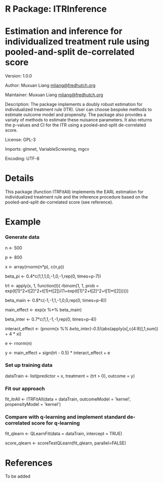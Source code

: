 # R Package: ITRInference
# Estimation and inference for individualized treatment rule using pooled-and-split de-correlated score

Version: 1.0.0

Author: Muxuan Liang <mliang@fredhutch.org>

Maintainer: Muxuan Liang <mliang@fredhutch.org>

Description: The package implements a doubly robust estimation for individualized treatment rule (ITR). User can choose bespoke methods to estimate outcome model and propensity. The package also provides a variaty of methods to estimate these nuisance parameters. It also returns the p-values and CI for the ITR using a pooled-and-split de-correlated score.

License: GPL-3

Imports: 
         glmnet,
         VariableScreening,
         mgcv

Encoding: UTF-8

# Details
This package (function ITRFitAll) implements the EARL estimation for individualized treatment rule and the inference procedure based on the pooled-and-split de-correlated score (see reference).

# Example

### Generate data

n <- 500

p <- 800

x <- array(rnorm(n*p), c(n,p))

beta_pi <- 0.4*c(1,1,1,0,-1,0,-1,rep(0, times=p-7))

trt <- apply(x, 1, function(t){ rbinom(1, 1, prob = exp(t[1]^2+t[2]^2+t[1]*t[2])/(1+exp(t[1]^2+t[2]^2+t[1]*t[2])))})

beta_main <- 0.8*c(-1,-1,1,-1,0,0,rep(0, times=p-6))

main_effect <- exp(x \%*\% beta_main)

beta_inter <- 0.7*c(1,1,-1,-1,rep(0, times=p-4))

interact_effect <- (pnorm(x \%*\% beta_inter)-0.5)*(abs(apply(x[,c(4:8)],1,sum)) + 4 * xi)

e <- rnorm(n)

y <- main_effect + sign(trt - 0.5) * interact_effect + e

### Set up training data

dataTrain <- list(predictor = x, treatment = (trt > 0), outcome = y)

### Fit our approach

fit_itrAll <- ITRFitAll(data = dataTrain, outcomeModel = 'kernel', propensityModel = 'kernel')

### Compare with q-learning and implement standard de-correlated score for q-learning

fit_qlearn <- QLearnFit(data = dataTrain, intercept = TRUE)

score_qlearn <- scoreTestQLearn(fit_qlearn, parallel=FALSE)

# References
To be added
